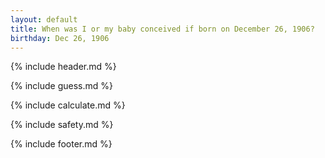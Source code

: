 ```yaml
---
layout: default
title: When was I or my baby conceived if born on December 26, 1906?
birthday: Dec 26, 1906
---
```


{% include header.md %}

{% include guess.md %}

{% include calculate.md %}

{% include safety.md %}

{% include footer.md %}



